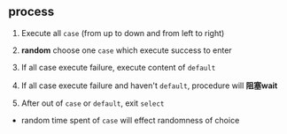 ##  process
1. Execute all `case` (from up to down and from left to right)
2. **random** choose one `case` which execute success   to enter

3. If all case execute failure, execute content of `default`
4. If all case execute failure and haven't `default`, procedure will **阻塞wait** 

5. After out of `case` or `default`, exit `select`  

* random
time spent of `case` will effect randomness of choice

